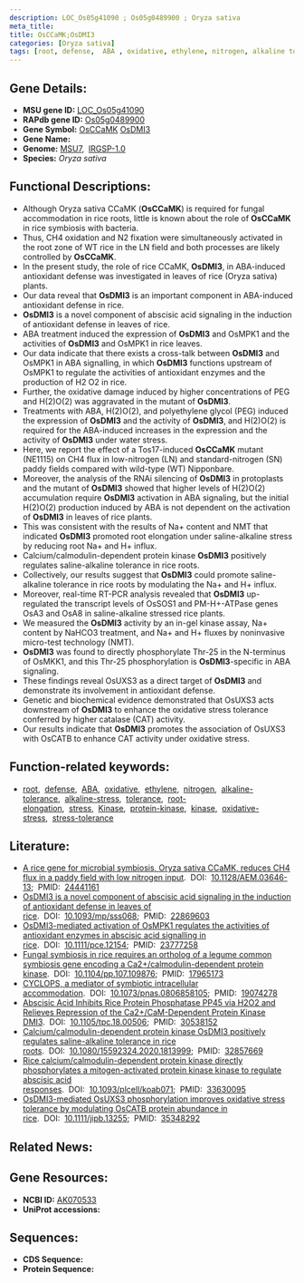 ```yaml
---
description: LOC_Os05g41090 ; Os05g0489900 ; Oryza sativa
meta_title:
title: OsCCaMK;OsDMI3
categories: [Oryza sativa]
tags: [root, defense,  ABA , oxidative, ethylene, nitrogen, alkaline tolerance, alkaline stress, tolerance, root elongation, stress, Kinase, protein kinase, kinase, ABA, oxidative stress, stress tolerance]
---
```


## Gene Details:
- **MSU gene ID:** [LOC_Os05g41090](http://rice.uga.edu/cgi-bin/ORF_infopage.cgi?orf=LOC_Os05g41090)  
- **RAPdb gene ID:** [Os05g0489900](https://rapdb.dna.affrc.go.jp/locus/?name=Os05g0489900)  
- **Gene Symbol:** <u>OsCCaMK</u>&nbsp;<u>OsDMI3</u>
- **Gene Name:**
- **Genome:**  [MSU7](http://rice.uga.edu/),&nbsp;&nbsp;[IRGSP-1.0](https://rapdb.dna.affrc.go.jp/download/irgsp1.html)
- **Species:** *Oryza sativa*

## Functional Descriptions:
   - Although Oryza sativa CCaMK (**OsCCaMK**) is required for fungal accommodation in rice roots, little is known about the role of **OsCCaMK** in rice symbiosis with bacteria.
   - Thus, CH4 oxidation and N2 fixation were simultaneously activated in the root zone of WT rice in the LN field and both processes are likely controlled by **OsCCaMK**.
   - In the present study, the role of rice CCaMK, **OsDMI3**, in ABA-induced antioxidant defense was investigated in leaves of rice (Oryza sativa) plants.
   - Our data reveal that **OsDMI3** is an important component in ABA-induced antioxidant defense in rice.
   - **OsDMI3** is a novel component of abscisic acid signaling in the induction of antioxidant defense in leaves of rice.
   - ABA treatment induced the expression of **OsDMI3** and OsMPK1 and the activities of **OsDMI3** and OsMPK1 in rice leaves.
   - Our data indicate that there exists a cross-talk between **OsDMI3** and OsMPK1 in ABA signalling, in which **OsDMI3** functions upstream of OsMPK1 to regulate the activities of antioxidant enzymes and the production of H2 O2 in rice.
   - Further, the oxidative damage induced by higher concentrations of PEG and H(2)O(2) was aggravated in the mutant of **OsDMI3**.
   - Treatments with ABA, H(2)O(2), and polyethylene glycol (PEG) induced the expression of **OsDMI3** and the activity of **OsDMI3**, and H(2)O(2) is required for the ABA-induced increases in the expression and the activity of **OsDMI3** under water stress.
   - Here, we report the effect of a Tos17-induced **OsCCaMK** mutant (NE1115) on CH4 flux in low-nitrogen (LN) and standard-nitrogen (SN) paddy fields compared with wild-type (WT) Nipponbare.
   - Moreover, the analysis of the RNAi silencing of **OsDMI3** in protoplasts and the mutant of **OsDMI3** showed that higher levels of H(2)O(2) accumulation require **OsDMI3** activation in ABA signaling, but the initial H(2)O(2) production induced by ABA is not dependent on the activation of **OsDMI3** in leaves of rice plants.
   - This was consistent with the results of Na+ content and NMT that indicated **OsDMI3** promoted root elongation under saline-alkaline stress by reducing root Na+ and H+ influx.
   - Calcium/calmodulin-dependent protein kinase **OsDMI3** positively regulates saline-alkaline tolerance in rice roots.
   - Collectively, our results suggest that **OsDMI3** could promote saline-alkaline tolerance in rice roots by modulating the Na+ and H+ influx.
   - Moreover, real-time RT-PCR analysis revealed that **OsDMI3** up-regulated the transcript levels of OsSOS1 and PM-H+-ATPase genes OsA3 and OsA8 in saline-alkaline stressed rice plants.
   - We measured the **OsDMI3** activity by an in-gel kinase assay, Na+ content by NaHCO3 treatment, and Na+ and H+ fluxes by noninvasive micro-test technology (NMT).
   - **OsDMI3** was found to directly phosphorylate Thr-25 in the N-terminus of OsMKK1, and this Thr-25 phosphorylation is **OsDMI3**-specific in ABA signaling.
   - These findings reveal OsUXS3 as a direct target of **OsDMI3** and demonstrate its involvement in antioxidant defense.
   - Genetic and biochemical evidence demonstrated that OsUXS3 acts downstream of **OsDMI3** to enhance the oxidative stress tolerance conferred by higher catalase (CAT) activity.
   - Our results indicate that **OsDMI3** promotes the association of OsUXS3 with OsCATB to enhance CAT activity under oxidative stress.

## Function-related keywords:
   - [root](/tags/root/),&nbsp;&nbsp;[defense](/tags/defense/),&nbsp;&nbsp;[ABA](/tags/ABA/),&nbsp;&nbsp;[oxidative](/tags/oxidative/),&nbsp;&nbsp;[ethylene](/tags/ethylene/),&nbsp;&nbsp;[nitrogen](/tags/nitrogen/),&nbsp;&nbsp;[alkaline-tolerance](/tags/alkaline-tolerance/),&nbsp;&nbsp;[alkaline-stress](/tags/alkaline-stress/),&nbsp;&nbsp;[tolerance](/tags/tolerance/),&nbsp;&nbsp;[root-elongation](/tags/root-elongation/),&nbsp;&nbsp;[stress](/tags/stress/),&nbsp;&nbsp;[Kinase](/tags/Kinase/),&nbsp;&nbsp;[protein-kinase](/tags/protein-kinase/),&nbsp;&nbsp;[kinase](/tags/kinase/),&nbsp;&nbsp;[oxidative-stress](/tags/oxidative-stress/),&nbsp;&nbsp;[stress-tolerance](/tags/stress-tolerance/)

## Literature:
   - [A rice gene for microbial symbiosis, Oryza sativa CCaMK, reduces CH4 flux in a paddy field with low nitrogen input](https://www.doi.org/10.1128/AEM.03646-13).&nbsp;&nbsp;DOI:&nbsp;&nbsp;[10.1128/AEM.03646-13](https://www.doi.org/10.1128/AEM.03646-13);&nbsp;&nbsp;PMID:&nbsp;&nbsp;[24441161](https://pubmed.ncbi.nlm.nih.gov/24441161/)
   - [OsDMI3 is a novel component of abscisic acid signaling in the induction of antioxidant defense in leaves of rice](https://www.doi.org/10.1093/mp/sss068).&nbsp;&nbsp;DOI:&nbsp;&nbsp;[10.1093/mp/sss068](https://www.doi.org/10.1093/mp/sss068);&nbsp;&nbsp;PMID:&nbsp;&nbsp;[22869603](https://pubmed.ncbi.nlm.nih.gov/22869603/)
   - [OsDMI3-mediated activation of OsMPK1 regulates the activities of antioxidant enzymes in abscisic acid signalling in rice](https://www.doi.org/10.1111/pce.12154).&nbsp;&nbsp;DOI:&nbsp;&nbsp;[10.1111/pce.12154](https://www.doi.org/10.1111/pce.12154);&nbsp;&nbsp;PMID:&nbsp;&nbsp;[23777258](https://pubmed.ncbi.nlm.nih.gov/23777258/)
   - [Fungal symbiosis in rice requires an ortholog of a legume common symbiosis gene encoding a Ca2+/calmodulin-dependent protein kinase](https://www.doi.org/10.1104/pp.107.109876).&nbsp;&nbsp;DOI:&nbsp;&nbsp;[10.1104/pp.107.109876](https://www.doi.org/10.1104/pp.107.109876);&nbsp;&nbsp;PMID:&nbsp;&nbsp;[17965173](https://pubmed.ncbi.nlm.nih.gov/17965173/)
   - [CYCLOPS, a mediator of symbiotic intracellular accommodation](https://www.doi.org/10.1073/pnas.0806858105).&nbsp;&nbsp;DOI:&nbsp;&nbsp;[10.1073/pnas.0806858105](https://www.doi.org/10.1073/pnas.0806858105);&nbsp;&nbsp;PMID:&nbsp;&nbsp;[19074278](https://pubmed.ncbi.nlm.nih.gov/19074278/)
   - [Abscisic Acid Inhibits Rice Protein Phosphatase PP45 via H2O2 and Relieves Repression of the Ca2+/CaM-Dependent Protein Kinase DMI3](https://www.doi.org/10.1105/tpc.18.00506).&nbsp;&nbsp;DOI:&nbsp;&nbsp;[10.1105/tpc.18.00506](https://www.doi.org/10.1105/tpc.18.00506);&nbsp;&nbsp;PMID:&nbsp;&nbsp;[30538152](https://pubmed.ncbi.nlm.nih.gov/30538152/)
   - [Calcium/calmodulin-dependent protein kinase OsDMI3 positively regulates saline-alkaline tolerance in rice roots](https://www.doi.org/10.1080/15592324.2020.1813999).&nbsp;&nbsp;DOI:&nbsp;&nbsp;[10.1080/15592324.2020.1813999](https://www.doi.org/10.1080/15592324.2020.1813999);&nbsp;&nbsp;PMID:&nbsp;&nbsp;[32857669](https://pubmed.ncbi.nlm.nih.gov/32857669/)
   - [Rice calcium/calmodulin-dependent protein kinase directly phosphorylates a mitogen-activated protein kinase kinase to regulate abscisic acid responses](https://www.doi.org/10.1093/plcell/koab071).&nbsp;&nbsp;DOI:&nbsp;&nbsp;[10.1093/plcell/koab071](https://www.doi.org/10.1093/plcell/koab071);&nbsp;&nbsp;PMID:&nbsp;&nbsp;[33630095](https://pubmed.ncbi.nlm.nih.gov/33630095/)
   - [OsDMI3-mediated OsUXS3 phosphorylation improves oxidative stress tolerance by modulating OsCATB protein abundance in rice](https://www.doi.org/10.1111/jipb.13255).&nbsp;&nbsp;DOI:&nbsp;&nbsp;[10.1111/jipb.13255](https://www.doi.org/10.1111/jipb.13255);&nbsp;&nbsp;PMID:&nbsp;&nbsp;[35348292](https://pubmed.ncbi.nlm.nih.gov/35348292/)

## Related News:

## Gene Resources:
- **NCBI ID:**  [AK070533](http://www.ncbi.nlm.nih.gov/nuccore/AK070533)
- **UniProt accessions:** [](https://www.uniprot.org/uniprotkb//entry)

## Sequences:
- **CDS Sequence:**
- **Protein Sequence:**
